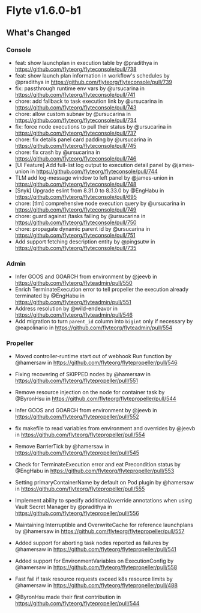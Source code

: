 # Flyte v1.6.0-b1

## What's Changed
### Console
* feat: show launchplan in execution table by @pradithya in https://github.com/flyteorg/flyteconsole/pull/738
* feat: show launch plan information in workflow's schedules by @pradithya in https://github.com/flyteorg/flyteconsole/pull/739
* fix: passthrough runtime env vars by @ursucarina in https://github.com/flyteorg/flyteconsole/pull/741
* chore: add fallback to task execution link  by @ursucarina in https://github.com/flyteorg/flyteconsole/pull/743
* chore: allow custom subnav by @ursucarina in https://github.com/flyteorg/flyteconsole/pull/734
* fix: force node executions to pull their status  by @ursucarina in https://github.com/flyteorg/flyteconsole/pull/737
* chore: fix details panel card padding by @ursucarina in https://github.com/flyteorg/flyteconsole/pull/745
* chore: fix crash by @ursucarina in https://github.com/flyteorg/flyteconsole/pull/746
* [UI Feature] Add full-list log output to execution detail panel by @james-union in https://github.com/flyteorg/flyteconsole/pull/744
* TLM add log-message window to left panel by @james-union in https://github.com/flyteorg/flyteconsole/pull/748
* [Snyk] Upgrade eslint from 8.31.0 to 8.33.0 by @EngHabu in https://github.com/flyteorg/flyteconsole/pull/695
* chore: [tlm] comprehensive node execution query by @ursucarina in https://github.com/flyteorg/flyteconsole/pull/749
* chore: guard against /tasks failing by @ursucarina in https://github.com/flyteorg/flyteconsole/pull/750
* chore: propagate dynamic parent id  by @ursucarina in https://github.com/flyteorg/flyteconsole/pull/751
* Add support fetching description entity by @pingsutw in https://github.com/flyteorg/flyteconsole/pull/735

### Admin
* Infer GOOS and GOARCH from environment by @jeevb in https://github.com/flyteorg/flyteadmin/pull/550
* Enrich TerminateExecution error to tell propeller the execution already terminated by @EngHabu in https://github.com/flyteorg/flyteadmin/pull/551
* Address resolution by @wild-endeavor in https://github.com/flyteorg/flyteadmin/pull/546
* Add migration to turn `parent_id` column into `bigint` only if necessary by @eapolinario in https://github.com/flyteorg/flyteadmin/pull/554

### Propeller
* Moved controller-runtime start out of webhook Run function by @hamersaw in https://github.com/flyteorg/flytepropeller/pull/546
* Fixing recovering of SKIPPED nodes by @hamersaw in https://github.com/flyteorg/flytepropeller/pull/551
* Remove resource injection on the node for container task by @ByronHsu in https://github.com/flyteorg/flytepropeller/pull/544
* Infer GOOS and GOARCH from environment by @jeevb in https://github.com/flyteorg/flytepropeller/pull/552
* fix makefile to read variables from environment and overrides by @jeevb in https://github.com/flyteorg/flytepropeller/pull/554
* Remove BarrierTick by @hamersaw in https://github.com/flyteorg/flytepropeller/pull/545
* Check for TerminateExecution error and eat Precondition status by @EngHabu in https://github.com/flyteorg/flytepropeller/pull/553
* Setting primaryContainerName by default on Pod plugin by @hamersaw in https://github.com/flyteorg/flytepropeller/pull/555
* Implement ability to specify additional/override annotations when using Vault Secret Manager by @pradithya in https://github.com/flyteorg/flytepropeller/pull/556
* Maintaining Interruptible and OverwriteCache for reference launchplans by @hamersaw in https://github.com/flyteorg/flytepropeller/pull/557
* Added support for aborting task nodes reported as failures by @hamersaw in https://github.com/flyteorg/flytepropeller/pull/541
* Added support for EnvironmentVariables on ExecutionConfig by @hamersaw in https://github.com/flyteorg/flytepropeller/pull/558
* Fast fail if task resource requests exceed k8s resource limits by @hamersaw in https://github.com/flyteorg/flytepropeller/pull/488

* @ByronHsu made their first contribution in https://github.com/flyteorg/flytepropeller/pull/544

